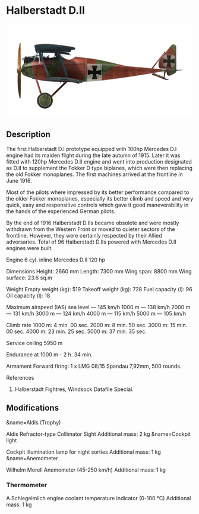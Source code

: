 # Halberstadt D.II

![halberstadtd2](../images/halberstadtd2.png)

## Description

The first Halberstadt D.I prototype equipped with 100hp Mercedes D.I engine had its maiden flight during the late autumn of 1915. Later it was fitted with 120hp Mercedes D.II engine and went into production designated as D.II to supplement the Fokker D type biplanes, which were then replacing the old Fokker monoplanes. The first machines arrived at the frontline in June 1916.

Most of the pilots where impressed by its better performance compared to the older Fokker monoplanes, especially its better climb and speed and very quick, easy and responsitive controls which gave it good maneverability in the hands of the experienced German pilots.

By the end of 1916 Halberstadt D.IIs became obsolete and were mostly withdrawn from the Western Front or moved to quieter sectors of the frontline. However, they were certainly respected by their Allied adversaries. Total of 96 Halberstadt D.IIs powered with Mercedes D.II engines were built.


Engine
6 cyl. inline Mercedes D.II 120 hp

Dimensions
Height: 2660 mm
Length: 7300 mm
Wing span: 8800 mm
Wing surface: 23.6 sq.m

Weight
Empty weight (kg): 519
Takeoff weight (kg): 728
Fuel capacity (l): 96
Oil capacity (l): 18

Maximum airspeed (IAS)
sea level — 145 km/h
1000 m — 138 km/h
2000 m — 131 km/h
3000 m — 124 km/h
4000 m — 115 km/h
5000 m — 105 km/h

Climb rate
1000 m:  4 min. 00 sec.
2000 m:  8 min. 50 sec.
3000 m: 15 min. 00 sec.
4000 m: 23 min. 25 sec.
5000 m: 37 min. 35 sec.

Service ceiling 5950 m

Endurance at 1000 m - 2 h. 34 min.

Armament
Forward firing: 1 х LMG 08/15 Spandau 7,92mm, 500 rounds.

References
1) Halberstadt Fightres, Windsock Datafile Special.

## Modifications
&name=Aldis (Trophy)

Aldis Refractor-type Collimator Sight
Additional mass: 2 kg
&name=Cockpit light

Cockpit illumination lamp for night sorties
Additional mass: 1 kg
&name=Anemometer

Wilhelm Morell Anemometer (45-250 km/h)
Additional mass: 1 kg

### Thermometer

A.Schlegelmilch engine coolant temperature indicator (0-100 °C)
Additional mass: 1 kg
